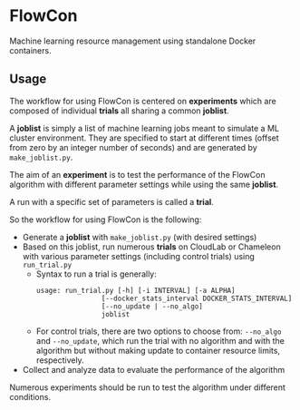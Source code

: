 # FlowCon <br>
Machine learning resource management using standalone Docker containers.

## Usage
The workflow for using FlowCon is centered on **experiments** which are composed of individual **trials** all sharing a common
 **joblist**. 

A **joblist** is simply a list of machine learning jobs meant to simulate a ML cluster environment. They are specified to start at different 
times (offset from zero by an integer number of seconds) and are generated by `make_joblist.py`. 

The aim of an **experiment** is to test the performance of the FlowCon algorithm with different parameter settings while using the same **joblist**. 

A run with a specific set of parameters is called a **trial**. 

So the workflow for using FlowCon is the following: 
  * Generate a **joblist** with `make_joblist.py` (with desired settings)
  * Based on this joblist, run numerous **trials** on CloudLab or Chameleon with various parameter settings (including control trials)
  using `run_trial.py` 
    * Syntax to run a trial is generally: 
        ```
        usage: run_trial.py [-h] [-i INTERVAL] [-a ALPHA]
                        [--docker_stats_interval DOCKER_STATS_INTERVAL]
                        [--no_update | --no_algo]
                        joblist
        ```
    * For control trials, there are two options to choose from: `--no_algo` and `--no_update`, which run the trial with no algorithm and with the algorithm but without making update to container resource limits, respectively. 
  * Collect and analyze data to evaluate the performance of the algorithm

Numerous experiments should be run to test the algorithm under different conditions.

